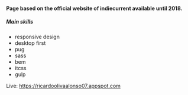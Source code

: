 #### Page based on the official website of indiecurrent available until 2018. 
##### Main skills
- responsive design
- desktop first
- pug
- sass
- bem
- itcss
- gulp

Live: https://ricardoolivaalonso07.appspot.com
